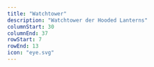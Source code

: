 ```yaml
---
title: "Watchtower"
description: "Watchtower der Hooded Lanterns"
columnStart: 30
columnEnd: 37
rowStart: 7
rowEnd: 13
icon: "eye.svg"
---
```

